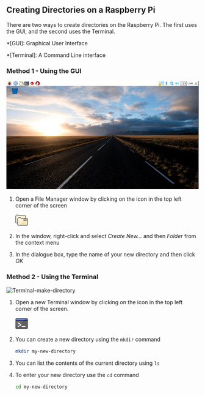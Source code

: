 ## Creating Directories on a Raspberry Pi

There are two ways to create directories on the Raspberry Pi. The first uses the GUI, and the second uses the Terminal.

*[GUI]: Graphical User Interface

*[Terminal]: A Command Line interface

### Method 1 - Using the GUI

![GUI-make-directory](images/GUI-make-directory.gif)

1. Open a File Manager window by clicking on the icon in the top left corner of the screen

   ![file-manager](images/file-manager.png)

1. In the window, right-click and select *Create New...* and then *Folder* from the context menu
1. In the dialogue box, type the name of your new directory and then click *OK*

### Method 2 - Using the Terminal

![Terminal-make-directory](images/Terminal-make-directory.gif)

1. Open a new Terminal window by clicking on the icon in the top left corner of the screen.

   ![terminal](images/terminal.png)

1. You can create a new directory using the `mkdir` command

	~~~bash
	mkdir my-new-directory
	~~~

1. You can list the contents of the current directory using `ls`
1. To enter your new directory use the `cd` command

	~~~bash
	cd my-new-directory
	~~~


